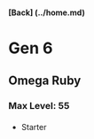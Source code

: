 #### [Back] (../home.md)

# Gen 6

## Omega Ruby

### Max Level: 55

####
- Starter

####

####

####

####

####